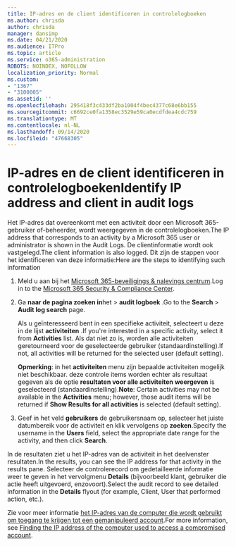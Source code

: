 ```yaml
---
title: IP-adres en de client identificeren in controlelogboeken
ms.author: chrisda
author: chrisda
manager: dansimp
ms.date: 04/21/2020
ms.audience: ITPro
ms.topic: article
ms.service: o365-administration
ROBOTS: NOINDEX, NOFOLLOW
localization_priority: Normal
ms.custom:
- "1367"
- "3100005"
ms.assetid: ''
ms.openlocfilehash: 295418f3c433df2ba1004f4bec4377c68e6bb155
ms.sourcegitcommit: c6692ce0fa1358ec3529e59ca0ecdfdea4cdc759
ms.translationtype: MT
ms.contentlocale: nl-NL
ms.lasthandoff: 09/14/2020
ms.locfileid: "47668305"
---
```

# <a name="identify-ip-address-and-client-in-audit-logs"></a><span data-ttu-id="8748d-102">IP-adres en de client identificeren in controlelogboeken</span><span class="sxs-lookup"><span data-stu-id="8748d-102">Identify IP address and client in audit logs</span></span>

<span data-ttu-id="8748d-103">Het IP-adres dat overeenkomt met een activiteit door een Microsoft 365-gebruiker of-beheerder, wordt weergegeven in de controlelogboeken.</span><span class="sxs-lookup"><span data-stu-id="8748d-103">The IP address that corresponds to an activity by a Microsoft 365 user or administrator is shown in the Audit Logs.</span></span> <span data-ttu-id="8748d-104">De clientinformatie wordt ook vastgelegd.</span><span class="sxs-lookup"><span data-stu-id="8748d-104">The client information is also logged.</span></span> <span data-ttu-id="8748d-105">Dit zijn de stappen voor het identificeren van deze informatie:</span><span class="sxs-lookup"><span data-stu-id="8748d-105">Here are the steps to identifying such information</span></span>

1. <span data-ttu-id="8748d-106">Meld u aan bij het [Microsoft 365-beveiligings & nalevings centrum](https://protection.office.com/).</span><span class="sxs-lookup"><span data-stu-id="8748d-106">Log in to the [Microsoft 365 Security & Compliance Center](https://protection.office.com/).</span></span>

2. <span data-ttu-id="8748d-107">Ga **naar de pagina zoeken in**het  >  **audit logboek** .</span><span class="sxs-lookup"><span data-stu-id="8748d-107">Go to the **Search** > **Audit log search** page.</span></span>

   <span data-ttu-id="8748d-108">Als u geïnteresseerd bent in een specifieke activiteit, selecteert u deze in de lijst **activiteiten** .</span><span class="sxs-lookup"><span data-stu-id="8748d-108">If you're interested in a specific activity, select it from **Activities** list.</span></span> <span data-ttu-id="8748d-109">Als dat niet zo is, worden alle activiteiten geretourneerd voor de geselecteerde gebruiker (standaardinstelling).</span><span class="sxs-lookup"><span data-stu-id="8748d-109">If not, all activities will be returned for the selected user (default setting).</span></span>

   <span data-ttu-id="8748d-110">**Opmerking**: in het **activiteiten** menu zijn bepaalde activiteiten mogelijk niet beschikbaar. deze controle items worden echter als resultaat gegeven als de optie **resultaten voor alle activiteiten weergeven** is geselecteerd (standaardinstelling).</span><span class="sxs-lookup"><span data-stu-id="8748d-110">**Note**: Certain activities may not be available in the **Activities** menu; however, those audit items will be returned if **Show Results for all activities** is selected (default setting).</span></span>

3. <span data-ttu-id="8748d-111">Geef in het veld **gebruikers** de gebruikersnaam op, selecteer het juiste datumbereik voor de activiteit en klik vervolgens op **zoeken**.</span><span class="sxs-lookup"><span data-stu-id="8748d-111">Specify the username in the **Users** field, select the appropriate date range for the activity, and then click **Search**.</span></span>

<span data-ttu-id="8748d-112">In de resultaten ziet u het IP-adres van de activiteit in het deelvenster resultaten.</span><span class="sxs-lookup"><span data-stu-id="8748d-112">In the results, you can see the IP address for that activity in the results pane.</span></span> <span data-ttu-id="8748d-113">Selecteer de controlerecord om gedetailleerde informatie weer te geven in het vervolgmenu **Details** (bijvoorbeeld klant, gebruiker die actie heeft uitgevoerd, enzovoort).</span><span class="sxs-lookup"><span data-stu-id="8748d-113">Select the audit record to see detailed information in the **Details** flyout (for example, Client, User that performed action, etc.).</span></span>

<span data-ttu-id="8748d-114">Zie voor meer informatie [het IP-adres van de computer die wordt gebruikt om toegang te krijgen tot een gemanipuleerd account](https://docs.microsoft.com/microsoft-365/compliance/auditing-troubleshooting-scenarios#find-the-ip-address-of-the-computer-used-to-access-a-compromised-account).</span><span class="sxs-lookup"><span data-stu-id="8748d-114">For more information, see [Finding the IP address of the computer used to access a compromised account](https://docs.microsoft.com/microsoft-365/compliance/auditing-troubleshooting-scenarios#find-the-ip-address-of-the-computer-used-to-access-a-compromised-account).</span></span>
